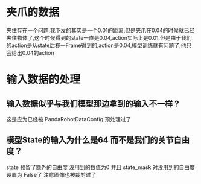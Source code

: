 # 夹爪的数据

夹住存在一个问题,我下发的其实是一个0.01的距离,但是夹爪在0.04的时候就已经夹住物体了,这个时候得到的state一直是0.04,action实际上是0.01,但是由于我们的action是从state后移一Frame得到的,action是0.04,模型训练就有问题了,他只会给出0.04的action

# 输入数据的处理

## 输入数据似乎与我们模型那边拿到的输入不一样 ?
这是应为已经被 PandaRobotDataConfig 预处理过了 

## 模型State的输入为什么是64 而不是我们的关节自由度？
state 预留了额外的自由度 没用到的数值为0
并且 state_mask 对没用到的自由度 设置为 False了
注意图像也被裁剪过了